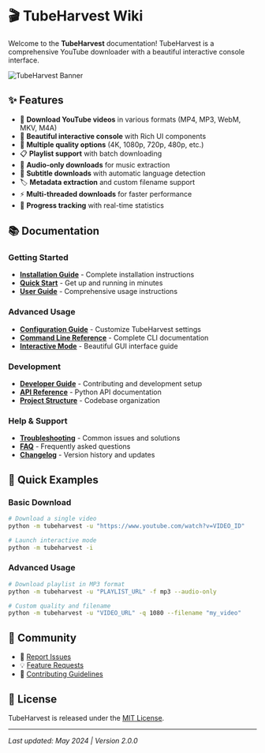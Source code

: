 # 🎬 TubeHarvest Wiki

Welcome to the **TubeHarvest** documentation! TubeHarvest is a comprehensive YouTube downloader with a beautiful interactive console interface.

![TubeHarvest Banner](https://img.shields.io/badge/TubeHarvest-YouTube%20Downloader-red?style=for-the-badge&logo=youtube)

## ✨ Features

- 🎥 **Download YouTube videos** in various formats (MP4, MP3, WebM, MKV, M4A)
- 📱 **Beautiful interactive console** with Rich UI components
- 🎯 **Multiple quality options** (4K, 1080p, 720p, 480p, etc.)
- 📋 **Playlist support** with batch downloading
- 🎵 **Audio-only downloads** for music extraction
- 📝 **Subtitle downloads** with automatic language detection
- 🏷️ **Metadata extraction** and custom filename support
- ⚡ **Multi-threaded downloads** for faster performance
- 🎨 **Progress tracking** with real-time statistics

## 📚 Documentation

### Getting Started
- [**Installation Guide**](Installation-Guide) - Complete installation instructions
- [**Quick Start**](Quick-Start) - Get up and running in minutes
- [**User Guide**](User-Guide) - Comprehensive usage instructions

### Advanced Usage
- [**Configuration Guide**](Configuration-Guide) - Customize TubeHarvest settings
- [**Command Line Reference**](CLI-Reference) - Complete CLI documentation
- [**Interactive Mode**](Interactive-Mode) - Beautiful GUI interface guide

### Development
- [**Developer Guide**](Developer-Guide) - Contributing and development setup
- [**API Reference**](API-Reference) - Python API documentation
- [**Project Structure**](Project-Structure) - Codebase organization

### Help & Support
- [**Troubleshooting**](Troubleshooting) - Common issues and solutions
- [**FAQ**](FAQ) - Frequently asked questions
- [**Changelog**](Changelog) - Version history and updates

## 🚀 Quick Examples

### Basic Download
```bash
# Download a single video
python -m tubeharvest -u "https://www.youtube.com/watch?v=VIDEO_ID"

# Launch interactive mode
python -m tubeharvest -i
```

### Advanced Usage
```bash
# Download playlist in MP3 format
python -m tubeharvest -u "PLAYLIST_URL" -f mp3 --audio-only

# Custom quality and filename
python -m tubeharvest -u "VIDEO_URL" -q 1080 --filename "my_video"
```

## 🤝 Community

- 🐛 [Report Issues](https://github.com/msadeqsirjani/TubeHarvest/issues)
- 💡 [Feature Requests](https://github.com/msadeqsirjani/TubeHarvest/issues/new?template=feature_request.md)
- 🤝 [Contributing Guidelines](https://github.com/msadeqsirjani/TubeHarvest/blob/main/CONTRIBUTING.md)

## 📄 License

TubeHarvest is released under the [MIT License](https://github.com/msadeqsirjani/TubeHarvest/blob/main/LICENSE).

---

*Last updated: May 2024 | Version 2.0.0* 